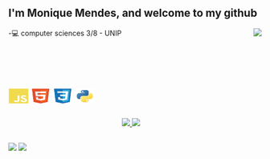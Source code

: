 
##  I'm Monique Mendes, and welcome to my github 
 <div style="display: inline_block">
   <img height="180em" src="https://64.media.tumblr.com/c70f12db419a8d1e239349f23c614e1f/103f38a87ae4dd43-72/s540x810/05821945f333e10df767a1f286d9bb1ea4fca747.gifv" align="right" style="max-width: 100%; display: inline-block;" >
   -💻 computer sciences 3/8 - UNIP

<br><br><br><br>

  <img align="center" alt="Js" height="30" width="40" src="https://raw.githubusercontent.com/devicons/devicon/master/icons/javascript/javascript-plain.svg">
  <img align="center" alt="HTML" height="30" width="40" src="https://raw.githubusercontent.com/devicons/devicon/master/icons/html5/html5-original.svg">
  <img align="center" alt="CSS" height="30" width="40" src="https://raw.githubusercontent.com/devicons/devicon/master/icons/css3/css3-original.svg">
  <img align="center" alt="Python" height="30" width="40" src="https://raw.githubusercontent.com/devicons/devicon/master/icons/python/python-original.svg">
<br>
</div>
  
  ##
  
 <!-- <div style="display: inline_block">
  <img height="250em" src="https://64.media.tumblr.com/c70f12db419a8d1e239349f23c614e1f/103f38a87ae4dd43-72/s540x810/05821945f333e10df767a1f286d9bb1ea4fca747.gifv">
</div>


<div>
    <figure class="gif">
            <img  align="center" src="https://64.media.tumblr.com/26ffd801046230c0609fbd641592cef7/tumblr_oldqzpWo2F1ulthnlo1_540.gif">
            <img  src="https://64.media.tumblr.com/c70f12db419a8d1e239349f23c614e1f/103f38a87ae4dd43-72/s540x810/05821945f333e10df767a1f286d9bb1ea4fca747.gifv">
      </figure>    
</div>-->




<div align="center" style="max-width: 100%; display: inline_block;" >
  <a href="https://github.com/moniquedmendes">
  <img height="180em" src="https://github-readme-stats.vercel.app/api?username=moniquedmendes&show_icons=true&theme=dark&include_all_commits=true&count_private=true"/>
  <img height="180em" src="https://github-readme-stats.vercel.app/api/top-langs/?username=moniquedmendes&layout=compact&langs_count=16&theme=dark"/>
</div>

 ## 
 
<div> 
  <a href = "mailto:moniquedmendes@gmail.com"><img src="https://img.shields.io/badge/-Gmail-%23333?style=for-the-badge&logo=gmail&logoColor=white" target="_blank"></a>
  <a href="https://www.linkedin.com/in/monique-domingues-mendes/" target="_blank"><img src="https://img.shields.io/badge/-LinkedIn-%230077B5?style=for-the-badge&logo=linkedin&logoColor=white" target="_blank"></a> 
  
</div>

<!--
**moniquedmendes/moniquedmendes** is a ✨ _special_ ✨ repository because its `README.md` (this file) appears on your GitHub profile.

Here are some ideas to get you started:

- 🔭 I’m currently working on ...
- 🌱 I’m currently learning ...
- 👯 I’m looking to collaborate on ...
- 🤔 I’m looking for help with ...
- 💬 Ask me about ...
- 📫 How to reach me: ...
- 😄 Pronouns: ...
- ⚡ Fun fact: ...
-->
